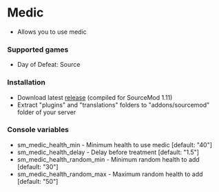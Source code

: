 # Medic

- Allows you to use medic

### Supported games

- Day of Defeat: Source  

### Installation

- Download latest [release](https://github.com/kalbmar/medic/releases) (compiled for SourceMod 1.11)  
- Extract "plugins" and "translations" folders to "addons/sourcemod" folder of your server

### Console variables

- sm_medic_health_min - Minimum health to use medic [default: "40"]
- sm_medic_health_delay - Delay before treatment [default: "1.5"]
- sm_medic_health_random_min - Minimum random health to add [default: "30"]
- sm_medic_health_random_max - Maximum random health to add [default: "50"]